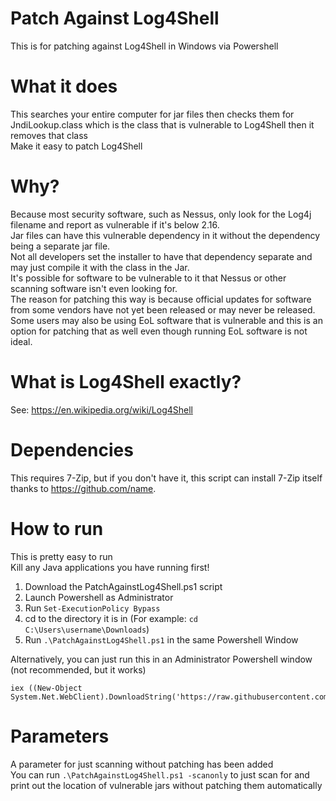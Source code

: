 # Patch Against Log4Shell
This is for patching against Log4Shell in Windows via Powershell
# What it does
This searches your entire computer for jar files then checks them for JndiLookup.class which is the class that is vulnerable to Log4Shell then it removes that class  
Make it easy to patch Log4Shell
# Why?
Because most security software, such as Nessus, only look for the Log4j filename and report as vulnerable if it's below 2.16.  
Jar files can have this vulnerable dependency in it without the dependency being a separate jar file.  
Not all developers set the installer to have that dependency separate and may just compile it with the class in the Jar.  
It's possible for software to be vulnerable to it that Nessus or other scanning software isn't even looking for.  
The reason for patching this way is because official updates for software from some vendors have not yet been released or may never be released.  
Some users may also be using EoL software that is vulnerable and this is an option for patching that as well even though running EoL software is not ideal.  
# What is Log4Shell exactly?
See: https://en.wikipedia.org/wiki/Log4Shell  
# Dependencies
This requires 7-Zip, but if you don't have it, this script can install 7-Zip itself thanks to https://github.com/name.
# How to run
This is pretty easy to run  
Kill any Java applications you have running first!
1) Download the PatchAgainstLog4Shell.ps1 script
2) Launch Powershell as Administrator
3) Run `Set-ExecutionPolicy Bypass`
4) cd to the directory it is in (For example: `cd C:\Users\username\Downloads`)
5) Run `.\PatchAgainstLog4Shell.ps1` in the same Powershell Window

Alternatively, you can just run this in an Administrator Powershell window (not recommended, but it works)  
```
iex ((New-Object System.Net.WebClient).DownloadString('https://raw.githubusercontent.com/SkeletonMan03/PatchAgainstLog4Shell/main/PatchAgainstLog4Shell.ps1'))
```

# Parameters
A parameter for just scanning without patching has been added  
You can run `.\PatchAgainstLog4Shell.ps1 -scanonly` to just scan for and print out the location of vulnerable jars without patching them automatically

